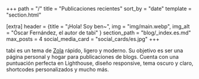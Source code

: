+++
path = "/"
title = "Publicaciones recientes"
sort_by = "date"
template = "section.html"

[extra]
header = {title = "¡Hola! Soy ben~", img = "img/main.webp", img_alt = "Óscar Fernández, el autor de tabi" }
section_path = "blog/_index.es.md"
max_posts = 4
social_media_card = "social_cards/es.jpg"
+++

tabi es un tema de [Zola](https://www.getzola.org) rápido, ligero y moderno. Su objetivo es ser una página personal y hogar para publicaciones de blogs. Cuenta con una puntuación perfecta en Lighthouse, diseño responsive, tema oscuro y claro, shortcodes personalizados y mucho más.
